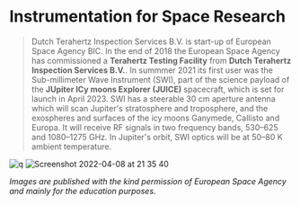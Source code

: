 # Instrumentation for Space Research
 
> Dutch Terahertz Inspection Services B.V. is start-up of European Space Agency BIC.
> In the end of 2018 the European Space Agency has commissioned a **Terahertz Testing Facility** from **Dutch Terahertz Inspection Services B.V.**. 
> In summmer 2021 its first user was the Sub-millimeter Wave Instrument (SWI), part of the science payload of the **JUpiter ICy moons Explorer (JUICE)** spacecraft, which is set for launch in April 2023. SWI has a steerable 30 cm aperture antenna which will scan Jupiter's stratosphere and troposphere, and the exospheres and surfaces of the icy moons Ganymede, Callisto and Europa. It will receive RF signals in two frequency bands, 530–625 and 1080–1275 GHz. In Jupiter's orbit, SWI optics will be at 50–80 K ambient temperature. 
> 

![q](https://user-images.githubusercontent.com/113699308/190780786-f8440478-c6c8-4ca1-9525-6e53549ef5ff.jpg)
![Screenshot 2022-04-08 at 21 35 40](https://user-images.githubusercontent.com/113699308/190784445-1a2294a8-57f7-4d3a-95ee-51e20c0a1617.png)

*Images are published with the kind permission of European Space Agency and mainly for the education purposes.*
